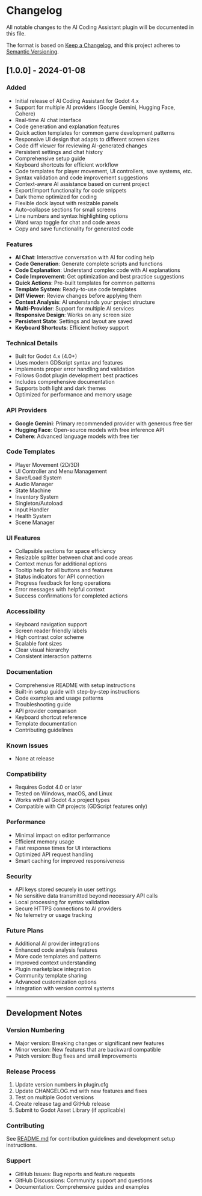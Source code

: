 # Changelog

All notable changes to the AI Coding Assistant plugin will be documented in this file.

The format is based on [Keep a Changelog](https://keepachangelog.com/en/1.0.0/),
and this project adheres to [Semantic Versioning](https://semver.org/spec/v2.0.0.html).

## [1.0.0] - 2024-01-08

### Added
- Initial release of AI Coding Assistant for Godot 4.x
- Support for multiple AI providers (Google Gemini, Hugging Face, Cohere)
- Real-time AI chat interface
- Code generation and explanation features
- Quick action templates for common game development patterns
- Responsive UI design that adapts to different screen sizes
- Code diff viewer for reviewing AI-generated changes
- Persistent settings and chat history
- Comprehensive setup guide
- Keyboard shortcuts for efficient workflow
- Code templates for player movement, UI controllers, save systems, etc.
- Syntax validation and code improvement suggestions
- Context-aware AI assistance based on current project
- Export/import functionality for code snippets
- Dark theme optimized for coding
- Flexible dock layout with resizable panels
- Auto-collapse sections for small screens
- Line numbers and syntax highlighting options
- Word wrap toggle for chat and code areas
- Copy and save functionality for generated code

### Features
- **AI Chat**: Interactive conversation with AI for coding help
- **Code Generation**: Generate complete scripts and functions
- **Code Explanation**: Understand complex code with AI explanations  
- **Code Improvement**: Get optimization and best practice suggestions
- **Quick Actions**: Pre-built templates for common patterns
- **Template System**: Ready-to-use code templates
- **Diff Viewer**: Review changes before applying them
- **Context Analysis**: AI understands your project structure
- **Multi-Provider**: Support for multiple AI services
- **Responsive Design**: Works on any screen size
- **Persistent State**: Settings and layout are saved
- **Keyboard Shortcuts**: Efficient hotkey support

### Technical Details
- Built for Godot 4.x (4.0+)
- Uses modern GDScript syntax and features
- Implements proper error handling and validation
- Follows Godot plugin development best practices
- Includes comprehensive documentation
- Supports both light and dark themes
- Optimized for performance and memory usage

### API Providers
- **Google Gemini**: Primary recommended provider with generous free tier
- **Hugging Face**: Open-source models with free inference API
- **Cohere**: Advanced language models with free tier

### Code Templates
- Player Movement (2D/3D)
- UI Controller and Menu Management
- Save/Load System
- Audio Manager
- State Machine
- Inventory System
- Singleton/Autoload
- Input Handler
- Health System
- Scene Manager

### UI Features
- Collapsible sections for space efficiency
- Resizable splitter between chat and code areas
- Context menus for additional options
- Tooltip help for all buttons and features
- Status indicators for API connection
- Progress feedback for long operations
- Error messages with helpful context
- Success confirmations for completed actions

### Accessibility
- Keyboard navigation support
- Screen reader friendly labels
- High contrast color scheme
- Scalable font sizes
- Clear visual hierarchy
- Consistent interaction patterns

### Documentation
- Comprehensive README with setup instructions
- Built-in setup guide with step-by-step instructions
- Code examples and usage patterns
- Troubleshooting guide
- API provider comparison
- Keyboard shortcut reference
- Template documentation
- Contributing guidelines

### Known Issues
- None at release

### Compatibility
- Requires Godot 4.0 or later
- Tested on Windows, macOS, and Linux
- Works with all Godot 4.x project types
- Compatible with C# projects (GDScript features only)

### Performance
- Minimal impact on editor performance
- Efficient memory usage
- Fast response times for UI interactions
- Optimized API request handling
- Smart caching for improved responsiveness

### Security
- API keys stored securely in user settings
- No sensitive data transmitted beyond necessary API calls
- Local processing for syntax validation
- Secure HTTPS connections to AI providers
- No telemetry or usage tracking

### Future Plans
- Additional AI provider integrations
- Enhanced code analysis features
- More code templates and patterns
- Improved context understanding
- Plugin marketplace integration
- Community template sharing
- Advanced customization options
- Integration with version control systems

---

## Development Notes

### Version Numbering
- Major version: Breaking changes or significant new features
- Minor version: New features that are backward compatible
- Patch version: Bug fixes and small improvements

### Release Process
1. Update version numbers in plugin.cfg
2. Update CHANGELOG.md with new features and fixes
3. Test on multiple Godot versions
4. Create release tag and GitHub release
5. Submit to Godot Asset Library (if applicable)

### Contributing
See [README.md](README.md) for contribution guidelines and development setup instructions.

### Support
- GitHub Issues: Bug reports and feature requests
- GitHub Discussions: Community support and questions
- Documentation: Comprehensive guides and examples
